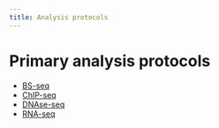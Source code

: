 ```yaml
---
title: Analysis protocols
---
```


# Primary analysis protocols

 - [BS-seq](/docs/protocols/bs_seq)
 - [ChIP-seq](/docs/protocols/chip_seq)
 - [DNAse-seq](/docs/protocols/dnase_seq)
 - [RNA-seq](/docs/protocols/rna_seq)
 
 
 